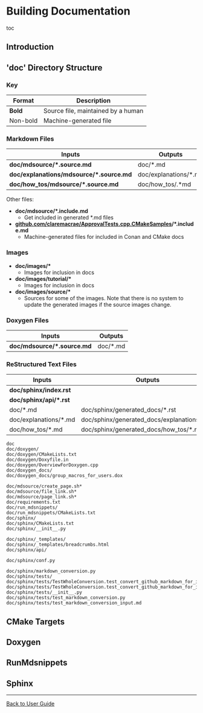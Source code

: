 <a id="top"></a>

# Building Documentation

toc

## Introduction

## 'doc' Directory Structure



### Key

| Format   | Description                        |
| -------- | ---------------------------------- |
| **Bold** | Source file, maintained by a human |
| Non-bold | Machine-generated file             |



### Markdown Files



| Inputs                                    | Outputs               |
| ----------------------------------------- | --------------------- |
| **doc/mdsource/\*.source.md**              | doc/\*.md              |
| **doc/explanations/mdsource/\*.source.md** | doc/explanations/\*.md |
| **doc/how_tos/mdsource/\*.source.md**      | doc/how_tos/.*md      |

Other files:

* **doc/mdsource/\*.include.md**
  * Get included in generated \*.md files
* **[github.com/claremacrae/ApprovalTests.cpp.CMakeSamples](https://github.com/claremacrae/ApprovalTests.cpp.CMakeSamples)/*.include.md**
  * Machine-generated files for included in Conan and CMake docs

### Images


* **doc/images/\***
  * Images for inclusion in docs
* **doc/images/tutorial/\***
  * Images for inclusion in docs
* **doc/images/source/\***
  * Sources for some of the images. Note that there is no system to update the generated images if the source images change.



### Doxygen Files

| Inputs                                    | Outputs               |
| ----------------------------------------- | --------------------- |
| **doc/mdsource/\*.source.md**              | doc/\*.md              |



### ReStructured Text Files

| Inputs                   | Outputs                                      |
| ------------------------ | -------------------------------------------- |
| **doc/sphinx/index.rst** |                                              |
| **doc/sphinx/api/\*.rst** |                                              |
| doc/\*.md                 | doc/sphinx/generated_docs/\*.rst              |
| doc/explanations/\*.md    | doc/sphinx/generated_docs/explanations/\*.rst |
| doc/how_tos/\*.md          | doc/sphinx/generated_docs/how_tos/\*.rst       |



<!-- List created with tree -f -F -i doc | pbcopy -->


```text
doc
doc/doxygen/
doc/doxygen/CMakeLists.txt
doc/doxygen/Doxyfile.in
doc/doxygen/OverviewForDoxygen.cpp
doc/doxygen_docs/
doc/doxygen_docs/group_macros_for_users.dox

doc/mdsource/create_page.sh*
doc/mdsource/file_link.sh*
doc/mdsource/page_link.sh*
doc/requirements.txt
doc/run_mdsnippets/
doc/run_mdsnippets/CMakeLists.txt
doc/sphinx/
doc/sphinx/CMakeLists.txt
doc/sphinx/__init__.py

doc/sphinx/_templates/
doc/sphinx/_templates/breadcrumbs.html
doc/sphinx/api/

doc/sphinx/conf.py

doc/sphinx/markdown_conversion.py
doc/sphinx/tests/
doc/sphinx/tests/TestWholeConversion.test_convert_github_markdown_for_input_to_pandoc_in_root_docdir.approved.md
doc/sphinx/tests/TestWholeConversion.test_convert_github_markdown_for_input_to_pandoc_in_root_docdir.approved.rst
doc/sphinx/tests/__init__.py
doc/sphinx/tests/test_markdown_conversion.py
doc/sphinx/tests/test_markdown_conversion_input.md

```


## CMake Targets

## Doxygen

## RunMdsnippets

## Sphinx



---

[Back to User Guide](/doc/README.md#top)
